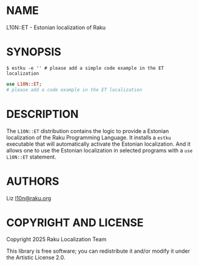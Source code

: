 NAME
====

L10N::ET - Estonian localization of Raku

SYNOPSIS
========

    $ estku -e '' # please add a simple code example in the ET localization

```raku
use L10N::ET;
# please add a code example in the ET localization
```

DESCRIPTION
===========

The `L10N::ET` distribution contains the logic to provide a Estonian localization of the Raku Programming Language. It installs a `estku` executable that will automatically activate the Estonian localization. And it allows one to use the Estonian localization in selected programs with a `use L10N::ET` statement.

AUTHORS
=======

Liz <l10n@raku.org>

COPYRIGHT AND LICENSE
=====================

Copyright 2025 Raku Localization Team

This library is free software; you can redistribute it and/or modify it under the Artistic License 2.0.

